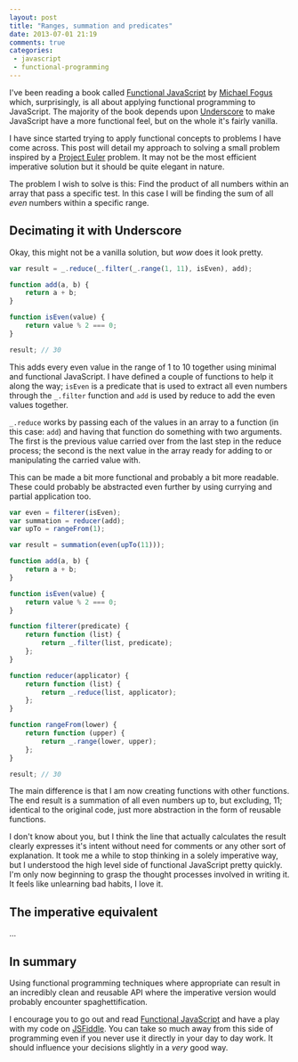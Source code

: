 ```yaml
---
layout: post
title: "Ranges, summation and predicates"
date: 2013-07-01 21:19
comments: true
categories:
 - javascript
 - functional-programming
---
```


I've been reading a book called [Functional JavaScript][functionaljs] by [Michael Fogus][fogus] which, surprisingly, is all about applying functional programming to JavaScript. The majority of the book depends upon [Underscore][] to make JavaScript have a more functional feel, but on the whole it's fairly vanilla.

I have since started trying to apply functional concepts to problems I have come across. This post will detail my approach to solving a small problem inspired by a [Project Euler][euler] problem. It may not be the most efficient imperative solution but it should be quite elegant in nature.

The problem I wish to solve is this: Find the product of all numbers within an array that pass a specific test. In this case I will be finding the sum of all *even* numbers within a specific range.

<!-- more -->

## Decimating it with Underscore

Okay, this might not be a vanilla solution, but *wow* does it look pretty.

```javascript
var result = _.reduce(_.filter(_.range(1, 11), isEven), add);

function add(a, b) {
	return a + b;
}

function isEven(value) {
	return value % 2 === 0;
}

result; // 30
```

This adds every even value in the range of 1 to 10 together using minimal and functional JavaScript. I have defined a couple of functions to help it along the way; `isEven` is a predicate that is used to extract all even numbers through the `_.filter` function and `add` is used by reduce to add the even values together.

`_.reduce` works by passing each of the values in an array to a function (in this case: `add`) and having that function do something with two arguments. The first is the previous value carried over from the last step in the reduce process; the second is the next value in the array ready for adding to or manipulating the carried value with.

This can be made a bit more functional and probably a bit more readable. These could probably be abstracted even further by using currying and partial application too.

```javascript
var even = filterer(isEven);
var summation = reducer(add);
var upTo = rangeFrom(1);

var result = summation(even(upTo(11)));

function add(a, b) {
	return a + b;
}

function isEven(value) {
	return value % 2 === 0;
}

function filterer(predicate) {
	return function (list) {
		return _.filter(list, predicate);
	};
}

function reducer(applicator) {
	return function (list) {
		return _.reduce(list, applicator);
	};
}

function rangeFrom(lower) {
	return function (upper) {
		return _.range(lower, upper);
	};
}

result; // 30
```

The main difference is that I am now creating functions with other functions. The end result is a summation of all even numbers up to, but excluding, 11; identical to the original code, just more abstraction in the form of reusable functions.

I don't know about you, but I think the line that actually calculates the result clearly expresses it's intent without need for comments or any other sort of explanation. It took me a while to stop thinking in a solely imperative way, but I understood the high level side of functional JavaScript pretty quickly. I'm only now beginning to grasp the thought processes involved in writing it. It feels like unlearning bad habits, I love it.

## The imperative equivalent

...

## In summary

Using functional programming techniques where appropriate can result in an incredibly clean and reusable API where the imperative version would probably encounter spaghettification.

I encourage you to go out and read [Functional JavaScript][functionaljs] and have a play with my code on [JSFiddle][fjsfiddle]. You can take so much away from this side of programming even if you never use it directly in your day to day work. It should influence your decisions slightly in a *very* good way.

[functionaljs]: http://shop.oreilly.com/product/0636920028857.do
[fogus]: http://blog.fogus.me/
[Underscore]: http://underscorejs.org/
[euler]: https://projecteuler.net/
[fjsfiddle]: http://jsfiddle.net/Wolfy87/2fv3b/
